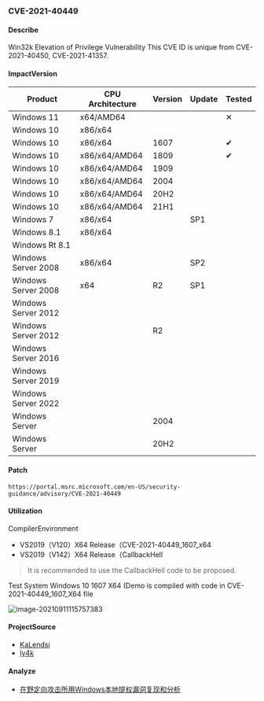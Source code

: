 ### CVE-2021-40449

#### Describe

Win32k Elevation of Privilege Vulnerability This CVE ID is unique from CVE-2021-40450, CVE-2021-41357.

#### ImpactVersion

| Product             | CPU Architecture | Version | Update | Tested   |
| ------------------- | ---------------- | ------- | ------ | -------- |
| Windows 11          | x64/AMD64        |         |        | &#10005; |
| Windows 10          | x86/x64          |         |        |          |
| Windows 10          | x86/x64          | 1607    |        | &#10004; |
| Windows 10          | x86/x64/AMD64    | 1809    |        | &#10004; |
| Windows 10          | x86/x64/AMD64    | 1909    |        |          |
| Windows 10          | x86/x64/AMD64    | 2004    |        |          |
| Windows 10          | x86/x64/AMD64    | 20H2    |        |          |
| Windows 10          | x86/x64/AMD64    | 21H1    |        |          |
| Windows 7           | x86/x64          |         | SP1    |          |
| Windows 8.1         | x86/x64          |         |        |          |
| Windows Rt 8.1      |                  |         |        |          |
| Windows Server 2008 | x86/x64          |         | SP2    |          |
| Windows Server 2008 | x64              | R2      | SP1    |          |
| Windows Server 2012 |                  |         |        |          |
| Windows Server 2012 |                  | R2      |        |          |
| Windows Server 2016 |                  |         |        |          |
| Windows Server 2019 |                  |         |        |          |
| Windows Server 2022 |                  |         |        |          |
| Windows Server      |                  | 2004    |        |          |
| Windows Server      |                  | 20H2    |        |          |

#### Patch

```
https://portal.msrc.microsoft.com/en-US/security-guidance/advisory/CVE-2021-40449
```

#### Utilization

CompilerEnvironment

- VS2019（V120）X64 Release（CVE-2021-40449_1607_x64
- VS2019（V142）X64 Release（CallbackHell

> It is recommended to use the CallbackHell code to be proposed.

Test System Windows 10 1607 X64 (Demo is compiled with code in CVE-2021-40449_1607_X64 file

![image-20210911115757383](https://raw.github.com/Ascotbe/Random-img/master/Kernelhub/CVE-2021-40449_Windows_10_1607_X64.gif)

#### ProjectSource

- [KaLendsi](https://github.com/KaLendsi/CVE-2021-40449-Exploit)
- [ly4k]( https://github.com/ly4k/CallbackHell.git)

#### Analyze

- [在野定向攻击所用Windows本地提权漏洞复现和分析](https://mp.weixin.qq.com/s/AcFS0Yn9SDuYxFnzbBqhkQ)
